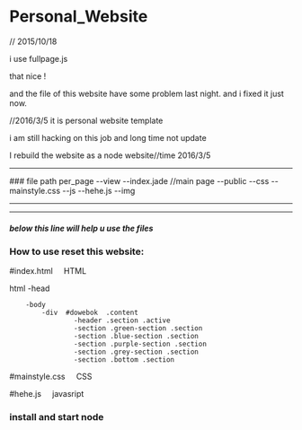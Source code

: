 # Personal_Website

//   2015/10/18

i use fullpage.js 

that nice !

and the file of this website   have some problem  last night.
and i fixed it just now.


//2016/3/5
it is personal website template

i am still hacking on this job 
and long time not update

I rebuild the website as a node website//time 2016/3/5


<hr>
### file path
per_page
    --view
        --index.jade //main page
    --public
        --css
            --mainstyle.css
        --js
            --hehe.js
        --img
        
    

<hr>






_________________________________________________________________________________________________________________________
##### below this line will help u use the files

###

### How to use reset this website: 


#index.html  &nbsp;&nbsp;&nbsp;&nbsp;HTML

html 
    -head
    
        -body
            -div  #dowebok  .content
                    -header .section .active
                    -section .green-section .section
                    -section .blue-section .section
                    -section .purple-section .section
                    -section .grey-section .section
                    -section .bottom .section
        
    

#mainstyle.css  &nbsp;&nbsp;&nbsp;&nbsp;CSS



    

#hehe.js  &nbsp;&nbsp;&nbsp;&nbsp;javasript


### install and start node








